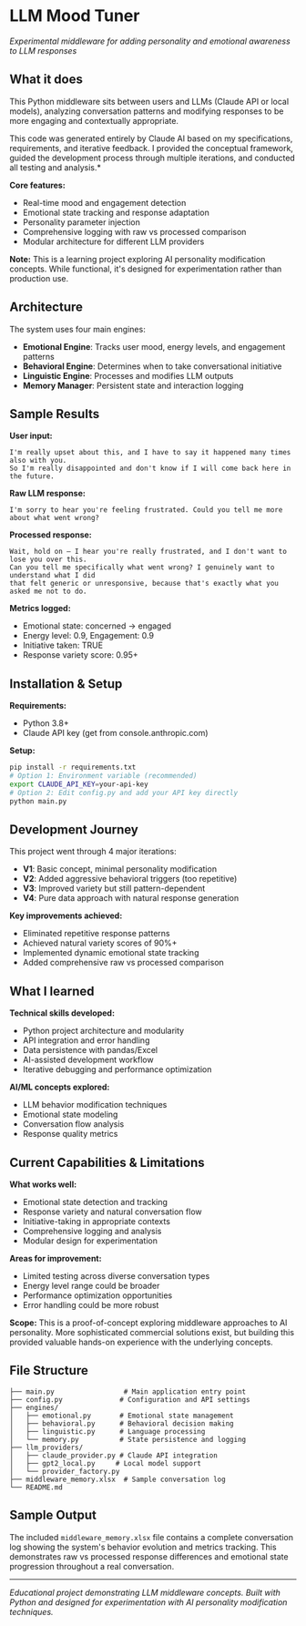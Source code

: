 # LLM Mood Tuner

*Experimental middleware for adding personality and emotional awareness to LLM responses*

## What it does

This Python middleware sits between users and LLMs (Claude API or local models), analyzing conversation patterns and modifying responses to be more engaging and contextually appropriate.

This code was generated entirely by Claude AI based on my specifications, 
requirements, and iterative feedback. I provided the conceptual framework, guided the 
development process through multiple iterations, and conducted all testing and analysis.*

**Core features:**
- Real-time mood and engagement detection
- Emotional state tracking and response adaptation  
- Personality parameter injection
- Comprehensive logging with raw vs processed comparison
- Modular architecture for different LLM providers

**Note:** This is a learning project exploring AI personality modification concepts. While functional, it's designed for experimentation rather than production use.

## Architecture

The system uses four main engines:
- **Emotional Engine**: Tracks user mood, energy levels, and engagement patterns
- **Behavioral Engine**: Determines when to take conversational initiative  
- **Linguistic Engine**: Processes and modifies LLM outputs
- **Memory Manager**: Persistent state and interaction logging

## Sample Results

**User input:**
```
I'm really upset about this, and I have to say it happened many times also with you.
So I'm really disappointed and don't know if I will come back here in the future.
```

**Raw LLM response:**
```
I'm sorry to hear you're feeling frustrated. Could you tell me more about what went wrong?
```

**Processed response:**
```
Wait, hold on – I hear you're really frustrated, and I don't want to lose you over this. 
Can you tell me specifically what went wrong? I genuinely want to understand what I did 
that felt generic or unresponsive, because that's exactly what you asked me not to do.
```

**Metrics logged:**
- Emotional state: concerned → engaged
- Energy level: 0.9, Engagement: 0.9  
- Initiative taken: TRUE
- Response variety score: 0.95+

## Installation & Setup

**Requirements:**
- Python 3.8+
- Claude API key (get from console.anthropic.com)

**Setup:**
```bash
pip install -r requirements.txt
# Option 1: Environment variable (recommended)
export CLAUDE_API_KEY=your-api-key
# Option 2: Edit config.py and add your API key directly
python main.py
```

## Development Journey

This project went through 4 major iterations:
- **V1**: Basic concept, minimal personality modification
- **V2**: Added aggressive behavioral triggers (too repetitive)
- **V3**: Improved variety but still pattern-dependent  
- **V4**: Pure data approach with natural response generation

**Key improvements achieved:**
- Eliminated repetitive response patterns
- Achieved natural variety scores of 90%+
- Implemented dynamic emotional state tracking
- Added comprehensive raw vs processed comparison

## What I learned

**Technical skills developed:**
- Python project architecture and modularity
- API integration and error handling
- Data persistence with pandas/Excel
- AI-assisted development workflow
- Iterative debugging and performance optimization

**AI/ML concepts explored:**
- LLM behavior modification techniques  
- Emotional state modeling
- Conversation flow analysis
- Response quality metrics

## Current Capabilities & Limitations

**What works well:**
- Emotional state detection and tracking
- Response variety and natural conversation flow
- Initiative-taking in appropriate contexts
- Comprehensive logging and analysis
- Modular design for experimentation

**Areas for improvement:**
- Limited testing across diverse conversation types
- Energy level range could be broader
- Performance optimization opportunities
- Error handling could be more robust

**Scope:** This is a proof-of-concept exploring middleware approaches to AI personality. More sophisticated commercial solutions exist, but building this provided valuable hands-on experience with the underlying concepts.

## File Structure

```
├── main.py                 # Main application entry point
├── config.py              # Configuration and API settings  
├── engines/
│   ├── emotional.py       # Emotional state management
│   ├── behavioral.py      # Behavioral decision making
│   ├── linguistic.py      # Language processing
│   └── memory.py          # State persistence and logging
├── llm_providers/
│   ├── claude_provider.py # Claude API integration
│   ├── gpt2_local.py     # Local model support
│   └── provider_factory.py
├── middleware_memory.xlsx  # Sample conversation log
└── README.md
```

## Sample Output

The included `middleware_memory.xlsx` file contains a complete conversation log showing the system's behavior evolution and metrics tracking. This demonstrates raw vs processed response differences and emotional state progression throughout a real conversation.

---


*Educational project demonstrating LLM middleware concepts. Built with Python and designed for experimentation with AI personality modification techniques.*
